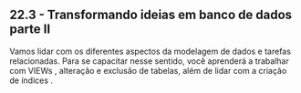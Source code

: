 <h2>22.3 - Transformando ideias em banco de dados parte II</h2>

<p>
Vamos lidar com os diferentes aspectos da modelagem de dados e tarefas relacionadas. Para se capacitar nesse sentido, você aprenderá a trabalhar com VIEWs , alteração e exclusão de tabelas, além de lidar com a criação de índices .
</p>




